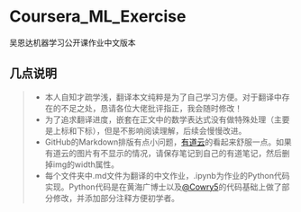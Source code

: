 # Coursera_ML_Exercise
吴恩达机器学习公开课作业中文版本

## 几点说明
> * 本人自知才疏学浅，翻译本文纯粹是为了自己学习方便。对于翻译中存在的不足之处，恳请各位大佬批评指正，我会随时修改！
> * 为了追求翻译进度，嵌套在正文中的数学表达式没有做特殊处理（主要是上标和下标），但是不影响阅读理解，后续会慢慢改进。
> * GitHub的Markdown排版有点小问题，[有道云](https://note.youdao.com/ynoteshare1/index.html?id=98ff87963320a4a6a663465fe4ab9bf6&type=notebook#/)的看起来舒服一点。如果有道云的图片有不显示的情况，请保存笔记到自己的有道笔记，然后删掉img的width属性。
> * 每个文件夹中.md文件为翻译的中文作业，.ipynb为作业的Python代码实现。Python代码是在黄海广博士以及[@Cowry5](https://blog.csdn.net/Cowry5/article/details/83302646)的代码基础上做了部分修改，并添加部分注释方便初学者。
